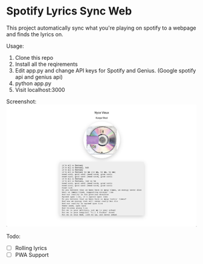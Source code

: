 # Spotify Lyrics Sync Web
This project automatically sync what you're playing on spotify to a webpage and finds the lyrics on.

Usage: 
1. Clone this repo
2. Install all the reqirements
3. Edit app.py and change API keys for Spotify and Genius. (Google spotify api and genius api)
4. python app.py
5. Visit localhost:3000

Screenshot:
![Screenshot](Screenshot.jpg)

Todo:
- [ ] Rolling lyrics
- [ ] PWA Support
